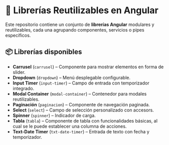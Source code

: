 # 🧩 Librerías Reutilizables en Angular

Este repositorio contiene un conjunto de **librerías Angular** modulares y reutilizables, cada una agrupando componentes, servicios o pipes específicos.

## 📦 Librerías disponibles

- **Carrusel** (`carrusel`) – Componente para mostrar elementos en forma de slider.
- **Dropdown** (`dropdown`) – Menú desplegable configurable.
- **Input Timer** (`input-timer`) – Campo de entrada con temporizador integrado.
- **Modal Container** (`modal-container`) – Contenedor para modales reutilizables.
- **Paginación** (`paginacion`) – Componente de navegación paginada.
- **Select** (`select`) – Campo de selección personalizado con accesors.
- **Spinner** (`spinner`) – Indicador de carga.
- **Tabla** (`tabla`) – Componente de tabla con funcionalidades básicas, al cual se le puede establecer una columna de acciones.
- **Text-Date Timer** (`txt-date-timer`) – Entrada de texto con fecha y temporizador.
